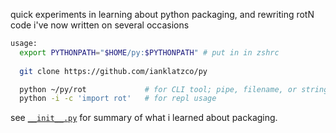 quick experiments in learning about python packaging, and rewriting rotN
code i've now written on several occasions

```bash
usage:
  export PYTHONPATH="$HOME/py:$PYTHONPATH" # put in in zshrc
  
  git clone https://github.com/ianklatzco/py

  python ~/py/rot             # for CLI tool; pipe, filename, or string literal
  python -i -c 'import rot'   # for repl usage
```


see [`__init__.py`](__init__.py) for summary of what i learned about packaging.
